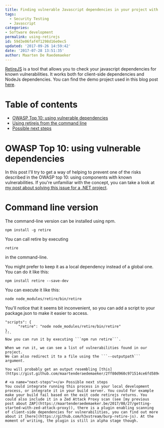 ```yaml
---
title: Finding vulnerable Javascript dependencies in your project with RetireJS
tags:
  - Security Testing
  - Javascript
categories:
- Software development
permalink: using-retirejs
id: 59d3e06faf4f1298d16e0ec5
updated: '2017-09-26 14:59:42'
date: '2017-07-28 13:51:35'
author: Maarten De Raedemaeker
---
```


[RetireJS](https://github.com/RetireJS/retire.js) is a tool that allows you to check your javascript dependencies for known vulnerabilities. 
It works both for client-side dependencies and NodeJs dependencies. 
You can find the demo project used in this blog post [here](https://github.com/maartenderaedemaeker/RetireJsDemo).
# Table of contents
* [OWASP Top 10: using vulnerable dependencies](#owasp)
* [Using retirejs from the command line](#commandline)
* [Possible next steps](#next-steps)

# <a name="owasp"></a>OWASP Top 10: using vulnerable dependencies
In this post I'll try to get a way of helping to prevent one of the risks described in the OWASP top 10: using components with known vulnerabilities. If you're unfamiliar with the concept, you can take a look at [my post about solving this issue for a .NET project](https://maartenderaedemaeker.be/2017/08/13/using-owasp-dependency-check/#owaspTopTen).
# <a name="commandline"></a> Command line version
The command-line version can be installed using npm. 

```
npm install -g retire
```

You can call retire by executing 

```
retire
```


in the command-line.

You might prefer to keep it as a local dependency instead of a global one. You can do it like this:
```
npm install retire --save-dev
```

You can execute it like this: 
```
node node_modules/retire/bin/retire
```

You'll notice that it seems bit inconvenient, so you can add a script to your package.json to make it easier to access.

````
"scripts": {
	  "retire": "node node_modules/retire/bin/retire"
},
```
Now you can run it by executing ```npm run retire```.

When we run it, we can see a list of vulnerabilities found in our project.
We can also redirect it to a file using the ```--outputpath``` argument.

You will probably get an output resembling [this](https://gist.github.com/maartenderaedemaeker/2ff80d960c971514ce6fd589c3e31bd8).

# <a name="next-steps"></a> Possible next steps
You could integrate running this process in your local development process, or integrate it in your build server. You could for example make your build fail based on the exit code retirejs returns. You could also include it in a Zed Attack Proxy scan (see [my previous post about ZAP](https://maartenderaedemaeker.be/2017/08/27/getting-started-with-zed-attack-proxy)), there is a plugin enabling scanning of client-side dependencies for vulnerabilities, you can find out more about it [here](https://github.com/h3xstream/burp-retire-js). At the moment of writing, the plugin is still in alpha stage though.



